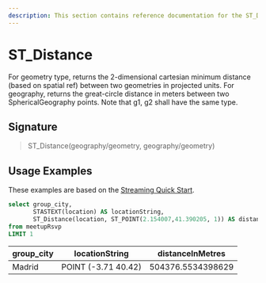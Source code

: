 ```yaml
---
description: This section contains reference documentation for the ST_Distance function.
---
```


# ST_Distance

For geometry type, returns the 2-dimensional cartesian minimum distance (based on spatial ref) between two geometries in projected units. For geography, returns the great-circle distance in meters between two SphericalGeography points. Note that g1, g2 shall have the same type.

## Signature

> ST_Distance(geography/geometry, geography/geometry)

## Usage Examples

These examples are based on the [Streaming Quick Start](../../basics/getting-started/quick-start.md#streaming).

```sql
select group_city, 
       STASTEXT(location) AS locationString, 
	   ST_Distance(location, ST_POINT(2.154007,41.390205, 1)) AS distanceInMetres
from meetupRsvp 
LIMIT 1
```

| group_city   | locationString | distanceInMetres | 
| ------------- | -------------  | -------------  | 
|Madrid | POINT (-3.71 40.42) | 504376.5534398629  | 
